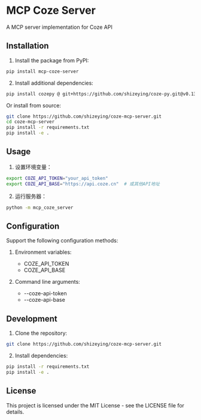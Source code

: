 # MCP Coze Server

A MCP server implementation for Coze API

## Installation

1. Install the package from PyPI:
```bash
pip install mcp-coze-server
```

2. Install additional dependencies:
```bash
pip install cozepy @ git+https://github.com/shizeying/coze-py.git@v0.13.1.post1
```

Or install from source:
```bash
git clone https://github.com/shizeying/coze-mcp-server.git
cd coze-mcp-server
pip install -r requirements.txt
pip install -e .
```

## Usage

1. 设置环境变量：

```bash
export COZE_API_TOKEN="your_api_token"
export COZE_API_BASE="https://api.coze.cn"  # 或其他API地址
```

2. 运行服务器：

```bash
python -m mcp_coze_server
```

## Configuration

Support the following configuration methods:

1. Environment variables:
   - COZE_API_TOKEN
   - COZE_API_BASE

2. Command line arguments:
   - --coze-api-token
   - --coze-api-base

## Development

1. Clone the repository:

```bash
git clone https://github.com/shizeying/coze-mcp-server.git
```

2. Install dependencies:

```bash
pip install -r requirements.txt
pip install -e .
```

## License

This project is licensed under the MIT License - see the LICENSE file for details. 